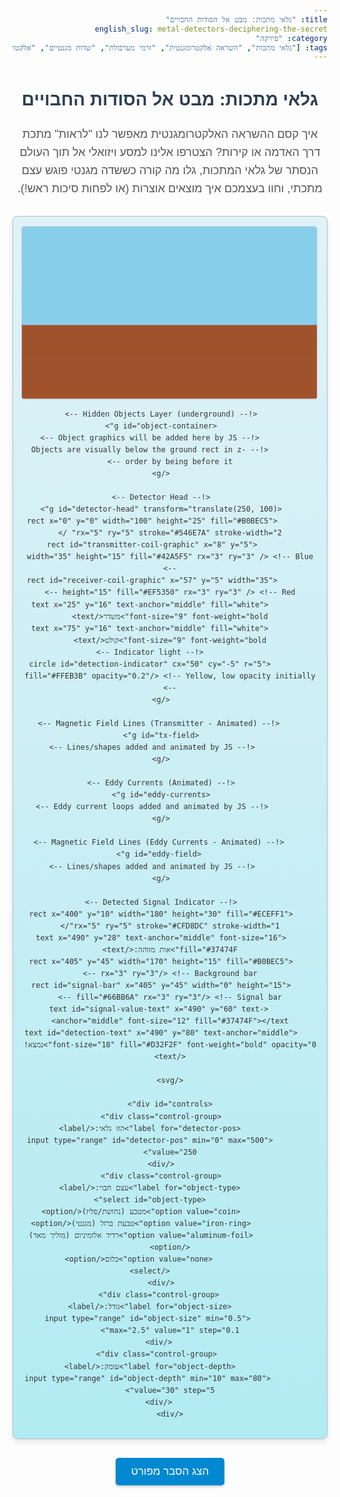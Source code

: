 ```yaml
---
title: "גלאי מתכות: מבט אל הסודות החבויים"
english_slug: metal-detectors-deciphering-the-secret
category: "פיזיקה"
tags: ["גלאי מתכות", "השראה אלקטרומגנטית", "זרמי מערבולת", "שדות מגנטיים", "אלקטרומגנטיות", "פיזיקה ניסויית"]
---
```

<div class="intro-text">
<h1>גלאי מתכות: מבט אל הסודות החבויים</h1>

<p>איך קסם ההשראה האלקטרומגנטית מאפשר לנו "לראות" מתכת דרך האדמה או קירות? הצטרפו אלינו למסע ויזואלי אל תוך העולם הנסתר של גלאי המתכות, גלו מה קורה כששדה מגנטי פוגש עצם מתכתי, וחוו בעצמכם איך מוצאים אוצרות (או לפחות סיכות ראש!).</p>
</div>

<div id="simulation-container">
    <svg id="detector-sim" width="600" height="350" viewBox="0 0 600 350">
        <!-- Sky -->
        <rect x="0" y="0" width="600" height="200" fill="#87CEEB" />
        <!-- Ground -->
        <rect x="0" y="200" width="600" height="150" fill="#A0522D" />
         <!-- Subtle ground texture/lines -->
         <g id="ground-texture">
             <line x1="0" y1="210" x2="600" y2="210" stroke="#B0623D" stroke-width="1" opacity="0.3"></line>
             <line x1="0" y1="230" x2="600" y2="230" stroke="#B0623D" stroke-width="1" opacity="0.3"></line>
             <line x1="0" y1="250" x2="600" y2="250" stroke="#B0623D" stroke-width="1" opacity="0.3"></line>
             <line x1="0" y1="270" x2="600" y2="270" stroke="#B0623D" stroke-width="1" opacity="0.3"></line>
         </g>


        <!-- Hidden Objects Layer (underground) -->
        <g id="object-container">
             <!-- Object graphics will be added here by JS -->
             <!-- Objects are visually below the ground rect in z-order by being before it -->
        </g>

        <!-- Detector Head -->
        <g id="detector-head" transform="translate(250, 100)">
            <rect x="0" y="0" width="100" height="25" fill="#B0BEC5" rx="5" ry="5" stroke="#546E7A" stroke-width="2" />
            <rect id="transmitter-coil-graphic" x="8" y="5" width="35" height="15" fill="#42A5F5" rx="3" ry="3" /> <!-- Blue -->
            <rect id="receiver-coil-graphic" x="57" y="5" width="35" height="15" fill="#EF5350" rx="3" ry="3" /> <!-- Red -->
             <text x="25" y="16" text-anchor="middle" fill="white" font-size="9" font-weight="bold">משדר</text>
             <text x="75" y="16" text-anchor="middle" fill="white" font-size="9" font-weight="bold">קולט</text>
             <!-- Indicator light -->
             <circle id="detection-indicator" cx="50" cy="-5" r="5" fill="#FFEB3B" opacity="0.2"/> <!-- Yellow, low opacity initially -->
        </g>

         <!-- Magnetic Field Lines (Transmitter - Animated) -->
        <g id="tx-field">
            <!-- Lines/shapes added and animated by JS -->
        </g>

        <!-- Eddy Currents (Animated) -->
        <g id="eddy-currents">
            <!-- Eddy current loops added and animated by JS -->
        </g>

         <!-- Magnetic Field Lines (Eddy Currents - Animated) -->
         <g id="eddy-field">
            <!-- Lines/shapes added and animated by JS -->
        </g>

        <!-- Detected Signal Indicator -->
        <rect x="400" y="10" width="180" height="30" fill="#ECEFF1" rx="5" ry="5" stroke="#CFD8DC" stroke-width="1"/>
        <text x="490" y="28" text-anchor="middle" font-size="16" fill="#37474F">אות מזוהה:</text>
        <rect x="405" y="45" width="170" height="15" fill="#B0BEC5" rx="3" ry="3"/> <!-- Background bar -->
        <rect id="signal-bar" x="405" y="45" width="0" height="15" fill="#66BB6A" rx="3" ry="3"/> <!-- Signal bar -->
         <text id="signal-value-text" x="490" y="60" text-anchor="middle" font-size="12" fill="#37474F"></text>
        <text id="detection-text" x="490" y="80" text-anchor="middle" font-size="18" fill="#D32F2F" font-weight="bold" opacity="0">נמצא!</text>

    </svg>

    <div id="controls">
        <div class="control-group">
             <label for="detector-pos">הזז גלאי:</label>
             <input type="range" id="detector-pos" min="0" max="500" value="250">
        </div>
        <div class="control-group">
             <label for="object-type">עצם חבוי:</label>
             <select id="object-type">
                 <option value="coin">מטבע (נחושת/פליז)</option>
                 <option value="iron-ring">טבעת ברזל (מגנטי)</option>
                 <option value="aluminum-foil">רדיד אלומיניום (מוליך מאד)</option>
                  <option value="none">כלום</option>
             </select>
        </div>
         <div class="control-group">
             <label for="object-size">גודל:</label>
              <input type="range" id="object-size" min="0.5" max="2.5" value="1" step="0.1">
         </div>
          <div class="control-group">
             <label for="object-depth">עומק:</label>
              <input type="range" id="object-depth" min="10" max="80" value="30" step="5">
         </div>
    </div>
</div>

<style>
    body {
        font-family: 'Arial', sans-serif;
        direction: rtl;
        line-height: 1.6;
        color: #333;
    }

    .intro-text {
        text-align: center;
        margin-bottom: 30px;
        max-width: 700px;
        margin-left: auto;
        margin-right: auto;
    }
     .intro-text h1 {
        color: #2C3E50;
        margin-bottom: 10px;
    }
    .intro-text p {
        color: #555;
        font-size: 18px;
    }

    #simulation-container {
        direction: rtl;
        text-align: center;
        margin: 20px auto;
        border: 1px solid #B0BEC5;
        border-radius: 8px;
        padding: 15px;
        background: linear-gradient(to bottom, #E0F2F7, #B2EBF2); /* Light gradient */
        max-width: 650px;
        box-shadow: 0 4px 8px rgba(0,0,0,0.1);
    }
    #detector-sim {
        border: 1px solid #CFD8DC;
        background-color: #E0F2F7; /* Sky background */
        border-radius: 5px;
    }

    /* Ground */
    #detector-sim rect[fill="#A0522D"] {
        fill: #A0522D; /* Soil color */
    }
     #ground-texture line {
        stroke: #B0623D;
        stroke-width: 1;
        opacity: 0.3;
     }


    /* Detector Head */
    #detector-head rect {
        fill: #B0BEC5;
        stroke: #546E7A;
    }
    #transmitter-coil-graphic {
        fill: #42A5F5; /* Blue */
    }
    #receiver-coil-graphic {
        fill: #EF5350; /* Red */
    }
    #detection-indicator {
        transition: opacity 0.3s ease-in-out;
    }

    /* Field Lines & Eddy Currents */
     #tx-field line {
        stroke: #42A5F5; /* Blue */
        stroke-width: 2;
        opacity: 0.8;
        /* Simple animation placeholder */
        animation: tx-pulse 1s infinite linear;
     }
      /* Optional: Different animation delay for lines */
      #tx-field line:nth-child(odd) { animation-delay: 0.2s; }
      #tx-field line:nth-child(even) { animation-delay: 0s; }


     #eddy-currents circle {
        fill: none;
        stroke: #FF9800; /* Orange */
        stroke-width: 3;
        opacity: 0.9;
        animation: eddy-pulse 1s infinite linear;
     }

     #eddy-field line {
        stroke: #8BC34A; /* Green */
        stroke-width: 2;
        opacity: 0.8;
         /* Simple animation placeholder */
        animation: eddy-field-pulse 1s infinite linear;
     }
     /* Optional: Different animation delay for lines */
      #eddy-field line:nth-child(odd) { animation-delay: 0.2s; }
      #eddy-field line:nth-child(even) { animation-delay: 0s; }


    /* Object Styling */
    #object-container circle, #object-container rect {
        fill: #78909C; /* Metallic gray */
        stroke: #263238;
        stroke-width: 2;
         opacity: 0.8; /* Initially slightly transparent */
         transition: opacity 0.5s ease-in-out;
    }

    /* Signal Indicator */
    #signal-bar {
        transition: width 0.2s ease-out;
    }
     #detection-text {
         transition: opacity 0.3s ease-in-out;
     }


    /* Controls */
    #controls {
        margin-top: 20px;
        padding: 15px;
        background-color: #EFEBE9; /* Light brown */
        border-radius: 8px;
        text-align: right; /* Align labels to the right */
        display: flex;
        flex-wrap: wrap;
        justify-content: center; /* Center control groups */
        gap: 15px; /* Space between control groups */
    }
    .control-group {
        display: flex;
        align-items: center; /* Vertically align items */
        gap: 5px; /* Space between label and input */
        flex-direction: row-reverse; /* Put label on the right for RTL */
    }
     #controls label {
        font-weight: bold;
        color: #4E342E; /* Dark brown */
        white-space: nowrap; /* Prevent label wrapping */
    }
     #controls input[type="range"], #controls select {
         flex-grow: 1; /* Allow input to take available space */
         max-width: 180px; /* Limit max width */
     }
    #controls input[type="range"] {
        direction: ltr; /* Sliders are typically LTR */
    }


    /* Explanation Button */
    #explanation-button {
        display: block;
        margin: 30px auto 20px auto;
        padding: 12px 25px;
        font-size: 17px;
        cursor: pointer;
        background-color: #0288D1; /* Light blue */
        color: white;
        border: none;
        border-radius: 5px;
        transition: background-color 0.3s ease;
        box-shadow: 0 2px 4px rgba(0,0,0,0.2);
    }
    #explanation-button:hover {
        background-color: #0277BD; /* Darker blue */
    }

    /* Explanation */
    #explanation {
        margin-top: 20px;
        padding: 20px;
        border: 1px solid #B0BEC5;
        border-radius: 8px;
        background-color: #F5F5F5; /* Light gray */
        text-align: right;
        direction: rtl;
        box-shadow: 0 2px 5px rgba(0,0,0,0.1);
    }
     #explanation h2 {
        text-align: center;
        margin-bottom: 20px;
        color: #2C3E50;
    }
    #explanation p, #explanation ul {
        margin-bottom: 15px;
        line-height: 1.7;
        color: #444;
    }
     #explanation strong {
        color: #5D4037; /* Brownish */
     }
     #explanation ul {
        padding-right: 20px; /* Indent list for RTL */
     }
     #explanation li {
         margin-bottom: 8px;
     }

     /* Animations */
    @keyframes tx-pulse {
        0% { opacity: 0.8; stroke-width: 2; }
        50% { opacity: 1; stroke-width: 3; }
        100% { opacity: 0.8; stroke-width: 2; }
    }
    @keyframes eddy-pulse {
        0% { stroke-dasharray: 0, 100; stroke-dashoffset: 0; opacity: 0.9; }
        50% { stroke-dasharray: 100, 0; stroke-dashoffset: 0; opacity: 1; }
         50.1% { stroke-dasharray: 100, 0; stroke-dashoffset: 100; opacity: 1; } /* Reset for next cycle */
        100% { stroke-dasharray: 0, 100; stroke-dashoffset: 100; opacity: 0.9; }
    }
     @keyframes eddy-field-pulse {
        0% { opacity: 0.8; transform: scale(1); }
        50% { opacity: 1; transform: scale(1.05); }
        100% { opacity: 0.8; transform: scale(1); }
    }

</style>

<button id="explanation-button">הצג הסבר מפורט</button>

<div id="explanation" style="display: none;">
    <h2>גלאי מתכות בפעולה: מסע לעומק האדמה (בלי ללכלך את הידיים)</h2>

    <p>איך המכשיר הזה יודע לגלות מטבע קטן מתחת לערימת עפר? הסוד טמון בעולם המרתק של ה<strong>אלקטרומגנטיות</strong> ובעיקרון פיזיקלי מדהים בשם <strong>השראה אלקטרומגנטית</strong>.</p>

    <p><strong>מה יש שם בפנים?</strong><br>
    ראש הגלאי, אותו סליל שמזיזים מעל הקרקע, מכיל בדרך כלל שני סלילי נחושת (או יותר). אחד הוא ה<strong>סליל המשדר (Transmit Coil)</strong> והשני הוא ה<strong>סליל הקולט (Receive Coil)</strong>.</p>

    <p><strong>השלב הראשון: יצירת השדה המגנטי</strong><br>
    האלקטרוניקה שבגלאי שולחת זרם חשמלי מיוחד, שמשנה את הכיוון שלו הלוך ושוב (זרם חילופין), אל הסליל המשדר. זרם זה יוצר סביבו שדה מגנטי. מכיוון שהזרם מתחלף כל הזמן, גם השדה המגנטי שהוא יוצר משתנה בהתמדה – הוא גדל, קטן, מחליף כיוון, וחוזר חלילה. השדה המשתנה הזה "נוסע" אל תוך הקרקע.</p>

    <p><strong>השלב השני: מפגש מרתק עם מתכת - זרמי מערבולת!</strong><br>
    כששדה מגנטי משתנה פוגש חתיכת מתכת (שהיא חומר שיכול להוליך חשמל), קורה דבר מעניין: השדה "משרה" זרמים חשמליים בתוך המתכת עצמה! הזרמים הללו נעים במסלולים מעגליים או מערבולתיים בתוך גוף המתכת, ולכן הם נקראים <strong>זרמי מערבולת (Eddy Currents)</strong>. ככל שהמתכת מוליכה חשמל טוב יותר (כמו נחושת, כסף, זהב), וכל שהשדה המגנטי המשתנה חזק יותר, כך זרמי המערבולת יהיו חזקים יותר.</p>

    <p><strong>השלב השלישי: השדה המגנטי של זרמי המערבולת</strong><br>
    כמו כל זרם חשמלי, גם זרמי המערבולת האלה יוצרים שדה מגנטי סביבם! ופה מגיע הטוויסט המרכזי (על פי חוק לנץ): השדה המגנטי החדש שנוצר על ידי זרמי המערבולת הוא בכיוון שמתנגד (באופן חלקי או מלא) לשינוי בשדה המגנטי המקורי שיצר אותם. למעשה, הוא "דוחף" בחזרה נגד השדה המגנטי מהמשדר.</p>

    <p><strong>השלב הרביעי: הקליטה והאזעקה</strong><br>
    עכשיו נכנס לתמונה הסליל השני – ה<strong>סליל הקולט</strong>. הוא ממוקם כך שיקלוט את השדה המגנטי הכולל שחוזר אליו. כשיש מתכת באזור, הסליל הקולט מרגיש לא רק את השדה המקורי של המשדר, אלא גם את השדה המגנטי הנוסף שנוצר על ידי זרמי המערבולת במתכת. השדה הנוסף הזה משנה את השדה הכולל שמגיע לקולט (לרוב מחליש אותו או משנה את המאפיינים שלו). השינוי הזה בשדה המגנטי דרך הסליל הקולט "משרה" בו מתח חשמלי קטן (שוב, השראה אלקטרומגנטית!). האלקטרוניקה של הגלאי רגישה מאוד למתח הזעיר הזה. כשהיא מזהה מתח בעוצמה מסוימת, זה הסימן – <strong>נמצאה מתכת!</strong> ואז שומעים את הצפצוף המיוחל.</p>

     <p><strong>למה לא כל מתכת מגיבה באותה מידה?</strong><br>
     התגובה של גלאי המתכות מושפעת מאוד מתכונות המתכת:
     <ul>
         <li><strong>מוליכות חשמלית:</strong> מתכות שמוליכות חשמל טוב מאוד (כמו זהב, כסף, נחושת) יוצרות זרמי מערבולת חזקים במיוחד, ולכן קלות מאוד לגילוי. ברזל פחות מוליך, אבל...</li>
         <li><strong>חדירות מגנטית (פֵּרְמֵאַבִּילִיוּת):</strong> חומרים כמו ברזל, ניקל, קובלט מתמגנטים בקלות. תכונה זו מוסיפה אינטראקציה נוספת עם השדה המגנטי, ולרוב מגבירה את התגובה, אם כי בצורה מעט שונה ממוליכות בלבד. גלאים מתקדמים יכולים אפילו לנתח את סוג התגובה (מוליכות מול מגנטיות) כדי לתת הערכה על סוג המתכת.</li>
         <li><strong>גודל וצורה:</strong> עצם גדול יותר או כזה עם שטח פנים רחב יפתח זרמי מערבולת משמעותיים יותר.</li>
         <li><strong>עומק:</strong> ככל שהעצם עמוק יותר, השדות המגנטיים (הן מהמשדר והן מהמתכת) נחלשים משמעותית, מה שמקשה על האיתור.</li>
     </ul>
     הסימולציה מציגה באופן פשטני חלק מהאינטראקציות הללו כדי להמחיש את העיקרון הבסיסי.</p>

     <p><strong>איפה פוגשים גלאי מתכות בחיי היומיום?</strong><br>
     מאיתור מטבעות אבודים בחוף הים, דרך בדיקות ביטחוניות בשדות תעופה, איתור צנרת בקירות, ועד עזרה לארכיאולוגים - גלאי המתכות הוא כלי מדהים שמגשר בין פיזיקה לעולם המעשי, ומאפשר לנו לגלות דברים נסתרים מתחת לפני השטח!</p>

</div>

<script>
    const sim = document.getElementById('detector-sim');
    const detectorHead = document.getElementById('detector-head');
    const detectorPosSlider = document.getElementById('detector-pos');
    const objectTypeSelect = document.getElementById('object-type');
    const objectSizeSlider = document.getElementById('object-size');
    const objectDepthSlider = document.getElementById('object-depth'); // New depth slider
    const objectContainer = document.getElementById('object-container');
    const txFieldGroup = document.getElementById('tx-field');
    const eddyCurrentsGroup = document.getElementById('eddy-currents');
    const eddyFieldGroup = document.getElementById('eddy-field');
    const signalBar = document.getElementById('signal-bar');
    const signalValueText = document.getElementById('signal-value-text'); // New text element
    const detectionText = document.getElementById('detection-text'); // New detection text
    const detectionIndicator = document.getElementById('detection-indicator'); // New indicator light
    const explanationDiv = document.getElementById('explanation');
    const explanationButton = document.getElementById('explanation-button');

    const groundLevelY = 200; // Y coordinate of the top of the ground
    const detectorHeadHeight = 25; // Height of the detector graphic
    const detectorY = 100; // Fixed Y position of the detector head

    let currentObjectType = 'coin';
    let currentObjectSizeFactor = 1;
    let currentObjectDepth = parseFloat(objectDepthSlider.value); // Get initial depth
    let objectElement = null; // SVG element representing the object

    // Object position (fixed horizontal position for the hidden object)
    const objectX = 300; // Center the object horizontally

    // Define object properties (conductivity, permeabilityFactor, baseSize)
    const objectProperties = {
        'coin': { conductivity: 0.8, permeabilityFactor: 1.1, baseSize: 20, shape: 'circle' }, // High conductivity, slightly magnetic
        'iron-ring': { conductivity: 0.3, permeabilityFactor: 8, baseSize: 30, shape: 'rect' }, // Lower conductivity, strongly magnetic
        'aluminum-foil': { conductivity: 0.95, permeabilityFactor: 1.05, baseSize: 40, shape: 'rect' }, // Very high conductivity, very slightly magnetic
        'none': { conductivity: 0, permeabilityFactor: 1, baseSize: 0, shape: 'none' } // No object
    };

    const maxSignalThreshold = 10; // Adjust this based on simulation tuning
    const detectionThreshold = 3; // Signal level to trigger visual/text indicator

    function createObjectGraphic(type, sizeFactor, depth) {
        // Remove previous object
        while (objectContainer.firstChild) {
            objectContainer.removeChild(objectContainer.firstChild);
        }

        const props = objectProperties[type];
        if (type === 'none' || !props || props.baseSize === 0) {
            objectElement = null; // Ensure no object reference
            return;
        }

        const size = props.baseSize * sizeFactor;
        const objectY = groundLevelY + depth; // Object Y position depends on depth

        let obj;
        if (props.shape === 'circle') {
            obj = document.createElementNS("http://www.w3.org/2000/svg", "circle");
            obj.setAttribute('cx', objectX);
            obj.setAttribute('cy', objectY);
            obj.setAttribute('r', size / 2);
        } else { // 'rect'
            obj = document.createElementNS("http://www.w3.org/2000/svg", "rect");
            obj.setAttribute('x', objectX - size / 2);
            obj.setAttribute('y', objectY - size / 4); // Rectangular shape, wider
            obj.setAttribute('width', size);
            obj.setAttribute('height', size / 2);
        }

        // Set common attributes
        obj.setAttribute('fill', '#78909C'); // Metallic gray
        obj.setAttribute('stroke', '#263238');
        obj.setAttribute('stroke-width', 2);
        obj.setAttribute('opacity', 0.8); // Slightly transparent initially

        objectContainer.appendChild(obj);
        objectElement = obj; // Store reference
    }

    // Animation state and timing
    let animationFrameId = null;
    let lastUpdateTime = 0;
    const animationSpeed = 0.01; // Controls speed of visual pulsing effects

    function animateSimulation(currentTime) {
        if (!lastUpdateTime) lastUpdateTime = currentTime;
        const elapsed = currentTime - lastUpdateTime;
        lastUpdateTime = currentTime;

        // Update animations here if using JS for that
        // For now, relying on CSS animations for simplicity as requested by structure constraint

        // Re-request animation frame
        animationFrameId = requestAnimationFrame(animateSimulation);
    }

    function updateSimulation() {
        const detectorX = parseFloat(detectorPosSlider.value);
        detectorHead.setAttribute('transform', `translate(${detectorX}, ${detectorY})`);

        // Clear previous field lines and eddy currents graphics
        // Note: Recreating elements is simpler than updating paths/attributes drastically,
        // but less performant for very complex animations. For this scale, it's acceptable.
        while (txFieldGroup.firstChild) txFieldGroup.removeChild(txFieldGroup.firstChild);
        while (eddyCurrentsGroup.firstChild) eddyCurrentsGroup.removeChild(eddyCurrentsGroup.firstChild);
        while (eddyFieldGroup.firstChild) eddyFieldGroup.removeChild(eddyFieldGroup.firstChild);

        const detectorCenterX = detectorX + 50; // Center X of the detector head graphic
        const detectorBottomY = detectorY + detectorHeadHeight; // Bottom Y of the detector head graphic
        const objectY = groundLevelY + currentObjectDepth; // Y position of the object center

        let detectedSignal = 0;
        const props = objectProperties[currentObjectType];
        const objectIsPresent = (currentObjectType !== 'none' && objectElement);

        // Visualize Transmitter Field (More dynamic lines)
        const txCoilCenterX = detectorX + 25;
        const txCoilCenterY = detectorY + 15;
        const numTxLines = 10;
        const txLineLength = 180;
        for (let i = 0; i < numTxLines; i++) {
             // Angles spreading downwards, maybe slightly outwards
            const angle = (i / numTxLines - 0.5) * 0.8 * Math.PI + Math.PI / 2; // Range from ~+45 to +135 deg
            const line = document.createElementNS("http://www.w3.org/2000/svg", "line");
            line.setAttribute('x1', txCoilCenterX);
            line.setAttribute('y1', txCoilCenterY);
            line.setAttribute('x2', txCoilCenterX + txLineLength * Math.cos(angle));
            line.setAttribute('y2', txCoilCenterY + txLineLength * Math.sin(angle));
            txFieldGroup.appendChild(line);
        }


        if (objectIsPresent) {
             // Calculate effective distance from detector center to object center
            const dx = Math.abs(detectorCenterX - objectX);
            const dy = Math.abs(detectorBottomY - objectY); // Vertical distance from detector bottom to object
            const distance = Math.sqrt(dx*dx + dy*dy);

            // Simulate interaction based on distance, size, and properties
            // Inverse square law approximation for field strength reaching object
            const fieldStrengthAtObject = Math.max(0, 1 - distance / 150); // Scales from 1 (close) to 0 (far)

            // Eddy current strength depends on field strength, material properties, and size
            const eddyCurrentStrength = fieldStrengthAtObject * props.conductivity * (props.baseSize * currentObjectSizeFactor / 20) * 0.8; // Conductivity & Size scale

            // Add effect of permeability for magnetic materials
            // This is a simplification: magnetic materials boost/distort the field differently
            const magneticEffect = (props.permeabilityFactor - 1) * fieldStrengthAtObject * (props.baseSize * currentObjectSizeFactor / 30) * 0.5; // Permeability & Size scale

            const totalInteractionStrength = eddyCurrentStrength + magneticEffect;


            if (totalInteractionStrength > 0.05) { // Only visualize/calculate signal if interaction is significant
                 // --- Visualize Eddy Currents (Animated) ---
                 const numEddyLoops = Math.min(7, Math.ceil(totalInteractionStrength * 5)); // More loops for stronger current
                for (let i = 0; i < numEddyLoops; i++) {
                    // Make inner loops smaller, outer larger
                    const r = (i + 1) * (props.baseSize * currentObjectSizeFactor / (numEddyLoops + 2)) * 0.8;
                    const eddyCircle = document.createElementNS("http://www.w3.org/2000/svg", "circle");
                    eddyCircle.setAttribute('cx', objectX);
                    eddyCircle.setAttribute('cy', objectY);
                    eddyCircle.setAttribute('r', r);
                    // Set CSS animation delay for a wave effect
                    eddyCircle.style.animationDelay = `${i * 0.08}s`;
                    eddyCurrentsGroup.appendChild(eddyCircle);
                }

                 // --- Visualize Eddy Current Field (Animated) ---
                 // Lines originating from object towards receiver coil
                 const rxCoilCenterX = detectorX + 75;
                 const rxCoilCenterY = detectorY + 15;
                 const numEddyFieldLines = Math.min(7, Math.ceil(totalInteractionStrength * 5));
                 for (let i = 0; i < numEddyFieldLines; i++) {
                    // Lines pointing upwards towards the receiver coil
                    const angle = (i / numEddyFieldLines - 0.5) * 0.6 * Math.PI - Math.PI / 2; // Range around -90 deg
                    const lineLength = 120 * (totalInteractionStrength / 5); // Length scales with strength, capped
                     const line = document.createElementNS("http://www.w3.org/2000/svg", "line");
                    line.setAttribute('x1', objectX);
                    line.setAttribute('y1', objectY);
                    line.setAttribute('x2', objectX + lineLength * Math.cos(angle));
                    line.setAttribute('y2', objectY + lineLength * Math.sin(angle));
                    // Set CSS animation delay for a wave effect
                    line.style.animationDelay = `${i * 0.08}s`;
                    eddyFieldGroup.appendChild(line);
                 }

                 // --- Calculate Detected Signal ---
                 // Signal strength depends on totalInteractionStrength and distance to RX coil
                 const distToObjectRx = Math.sqrt(Math.pow(rxCoilCenterX - objectX, 2) + Math.pow(rxCoilCenterY - objectY, 2));
                 const signalFalloffToRx = Math.max(0, 1 - distToObjectRx / 100); // Distance from object to RX matters

                 // Simple model: Signal is proportional to interaction strength and how much of the eddy field reaches the RX coil
                 detectedSignal = totalInteractionStrength * signalFalloffToRx * 3; // Scale factor

                // Adjust object graphic opacity based on proximity to detector head
                const opacity = Math.min(1, 0.8 + Math.max(0, 1 - Math.abs(detectorCenterX - objectX) / 150) * Math.max(0, 1 - Math.abs(detectorBottomY - objectY) / 80) * 0.5); // More opaque when closer
                objectElement.setAttribute('opacity', opacity);


            } else {
                 // Interaction too weak, object is barely or not detected
                 if (objectElement) objectElement.setAttribute('opacity', 0.8); // Reset opacity if no significant interaction
            }
        } else {
             // No object selected, ensure graphics are clear and signal is 0
             detectedSignal = 0;
        }


        // Clamp signal and update signal bar/text
        detectedSignal = Math.min(maxSignalThreshold, detectedSignal);
        const signalWidth = (detectedSignal / maxSignalThreshold) * 170; // Scale to bar width (170)
        signalBar.setAttribute('width', signalWidth);

        // Update signal value text (optional, for debugging/clarity)
        signalValueText.textContent = `${detectedSignal.toFixed(1)}`; // Show signal value

        // Update detection indicator and text
        if (detectedSignal >= detectionThreshold) {
            detectionText.setAttribute('opacity', 1);
            detectionIndicator.setAttribute('fill', '#FFEB3B'); // Yellow
            detectionIndicator.setAttribute('opacity', 1); // Solid
            // Trigger a pulse animation visually via CSS class or direct manipulation
            // Example: Add/remove a class that has a pulse animation
             // detectionIndicator.classList.add('pulse'); // Needs CSS pulse class definition
             // For simplicity, direct manipulation (blink) could also work
        } else {
            detectionText.setAttribute('opacity', 0);
             detectionIndicator.setAttribute('fill', '#FFEB3B'); // Yellow
             detectionIndicator.setAttribute('opacity', 0.2); // Faded
             // detectionIndicator.classList.remove('pulse');
        }

         // Adjust signal bar color based on signal strength
         if (detectedSignal < detectionThreshold / 2) {
            signalBar.setAttribute('fill', '#FFD700'); // Yellow
         } else if (detectedSignal < detectionThreshold) {
             signalBar.setAttribute('fill', '#FFA500'); // Orange
         }
         else {
            signalBar.setAttribute('fill', '#66BB6A'); // Green
         }


    }

    // Initial setup
    createObjectGraphic(currentObjectType, currentObjectSizeFactor, currentObjectDepth);
    updateSimulation(); // Perform initial calculation and drawing
    // animationFrameId = requestAnimationFrame(animateSimulation); // Start animation loop (if needed for JS animations)

    // Event listeners for controls
    detectorPosSlider.addEventListener('input', updateSimulation);

    objectTypeSelect.addEventListener('change', (event) => {
        currentObjectType = event.target.value;
        createObjectGraphic(currentObjectType, currentObjectSizeFactor, currentObjectDepth); // Recreate object graphic
        updateSimulation();
    });

    objectSizeSlider.addEventListener('input', (event) => {
        currentObjectSizeFactor = parseFloat(event.target.value);
        createObjectGraphic(currentObjectType, currentObjectSizeFactor, currentObjectDepth); // Recreate graphic with new size
        updateSimulation();
    });

    objectDepthSlider.addEventListener('input', (event) => {
        currentObjectDepth = parseFloat(event.target.value);
        createObjectGraphic(currentObjectType, currentObjectSizeFactor, currentObjectDepth); // Recreate graphic with new depth
        updateSimulation();
    });


    // Explanation button toggle
    explanationButton.addEventListener('click', () => {
        const isHidden = explanationDiv.style.display === 'none';
        explanationDiv.style.display = isHidden ? 'block' : 'none';
        explanationButton.textContent = isHidden ? 'הסתר הסבר מפורט' : 'הצג הסבר מפורט';
    });

     // Clean up animation frame on unload (optional but good practice)
     window.addEventListener('beforeunload', () => {
         if (animationFrameId) {
             cancelAnimationFrame(animationFrameId);
         }
     });


</script>
```
